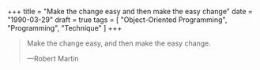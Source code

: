+++
title = "Make the change easy and then make the easy change"
date = "1990-03-29"
draft = true
tags = [
    "Object-Oriented Programming",
    "Programming",
    "Technique"
]
+++

> Make the change easy, and then make the easy change.
>
> —Robert Martin
